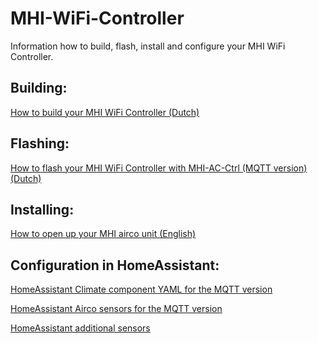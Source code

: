 # MHI-WiFi-Controller

Information how to build, flash, install and configure your MHI WiFi Controller.



Building:
---------

[How to build your MHI WiFi Controller (Dutch)](/MHI-AC-Ctrl%20-%20Assembly%20instructions%20-%20NL.pdf)

Flashing:
---------
[How to flash your MHI WiFi Controller with MHI-AC-Ctrl (MQTT version) (Dutch)](/MHI-AC-Ctrl%20-%20Flash%20Instructions%20-%20NL.pdf)

Installing:
-----------
[How to open up your MHI airco unit (English)](/MHI%20Airco%20Open%20Up%20instructions.pdf)


Configuration in HomeAssistant:
-------------------------------
[HomeAssistant Climate component YAML for the MQTT version](/MHI-MQTT-HomeAssistant-Climate.yaml)

[HomeAssistant Airco sensors for the MQTT version](/MHI-MQTT-HomeAssistant-Default-Sensors.yaml)

[HomeAssistant additional sensors](/MHI-MQTT-HomeAssistant-Additional-Sensors.yaml)
